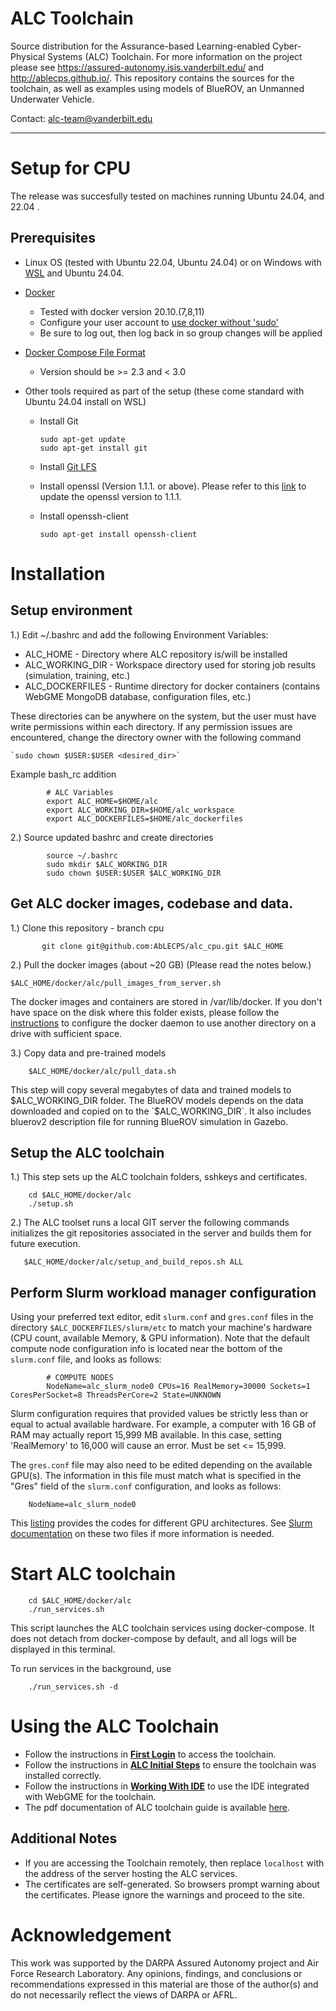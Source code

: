 # ALC Toolchain

Source distribution for the Assurance-based Learning-enabled Cyber-Physical Systems (ALC) Toolchain. For more information on the project please see https://assured-autonomy.isis.vanderbilt.edu/ and http://ablecps.github.io/. This repository contains the sources for the toolchain, as well as examples using models of BlueROV, an Unmanned Underwater Vehicle.

Contact: alc-team@vanderbilt.edu

--------------------------------------------------------------------------------------------------------------------------------------

Setup for CPU 
==============

The release was succesfully tested on machines running Ubuntu 24.04, and 22.04 . 



Prerequisites
-------------


- Linux OS (tested with Ubuntu 22.04, Ubuntu 24.04) or on Windows with [WSL](https://documentation.ubuntu.com/wsl/latest/howto/install-ubuntu-wsl2/) and  Ubuntu 24.04.


- [Docker ](https://docs.docker.com/desktop/setup/install/linux/ubuntu/)

    - Tested with docker version 20.10.(7,8,11)
    - Configure your user account to [use docker without 'sudo'](https://github.com/sindresorhus/guides/blob/master/docker-without-sudo.md)
    - Be sure to log out, then log back in so group changes will be applied

- [Docker Compose File Format](https://www.cherryservers.com/blog/install-docker-compose-ubuntu)

    - Version should be >= 2.3 and < 3.0



- Other tools required as part of the setup (these come standard with Ubuntu 24.04 install on WSL)
        
    - Install Git

        ```
        sudo apt-get update
        sudo apt-get install git
        
        ```

    - Install [Git LFS](https://packagecloud.io/github/git-lfs/install)

    - Install openssl  (Version 1.1.1. or above). Please refer to this [link](https://cloudwafer.com/blog/installing-openssl-on-ubuntu-16-04-18-04/) to update the openssl version to 1.1.1.

    - Install openssh-client

        ```
        sudo apt-get install openssh-client
        ````

Installation
==============

Setup environment
-----------------


1.) Edit ~/.bashrc and add the following Environment Variables:

- ALC_HOME - Directory where ALC repository is/will be installed
- ALC_WORKING_DIR - Workspace directory used for storing job results (simulation, training, etc.)
- ALC_DOCKERFILES - Runtime directory for docker containers
        (contains WebGME MongoDB database, configuration files, etc.)


These directories can be anywhere on the system, but the user must have write permissions within each directory.
    If any permission issues are encountered, change the directory owner with the following command 
    
    `sudo chown $USER:$USER <desired_dir>`



Example bash_rc addition

```
        # ALC Variables
        export ALC_HOME=$HOME/alc
        export ALC_WORKING_DIR=$HOME/alc_workspace
        export ALC_DOCKERFILES=$HOME/alc_dockerfiles
```


2.) Source updated bashrc and create directories


```
        source ~/.bashrc
        sudo mkdir $ALC_WORKING_DIR
        sudo chown $USER:$USER $ALC_WORKING_DIR
```



Get ALC docker images, codebase and data.
----------------------------------------

    
1.) Clone this repository - branch cpu

```   
       git clone git@github.com:AbLECPS/alc_cpu.git $ALC_HOME

 ```


2.) Pull the docker images (about ~20 GB) (Please read the notes below.)

```    
$ALC_HOME/docker/alc/pull_images_from_server.sh
```
        
The docker images and containers are stored in /var/lib/docker. If you don't have space on the disk where this folder exists, please follow the [instructions](https://r00t4bl3.com/post/how-to-move-docker-data-directory-to-another-location-on-ubuntu) to configure the docker daemon to use another directory on a drive with sufficient space.


3.) Copy data and pre-trained models

```
    $ALC_HOME/docker/alc/pull_data.sh
```
    
This step will copy several megabytes of data and trained models to $ALC_WORKING_DIR folder. The BlueROV models depends on the data downloaded and copied on to the `$ALC_WORKING_DIR`.
It also includes bluerov2 description file for running BlueROV simulation in Gazebo.

    
Setup the ALC toolchain
-----------------------

1.)
This step sets up the ALC toolchain folders, sshkeys and certificates.

```
    cd $ALC_HOME/docker/alc
    ./setup.sh

```

2.)
The ALC toolset runs a local GIT server the following commands initializes the git repositories associated in the server and builds  them for future execution.

```
   $ALC_HOME/docker/alc/setup_and_build_repos.sh ALL
```
    
    
Perform Slurm workload manager configuration
--------------------------------------------


Using your preferred text editor, edit `slurm.conf` and `gres.conf` files in the  directory `$ALC_DOCKERFILES/slurm/etc` to match
    your machine's hardware (CPU count, available Memory, & GPU information). Note that the default compute node
    configuration info is located near the bottom of the `slurm.conf` file, and looks as follows:
         
```
        # COMPUTE NODES
        NodeName=alc_slurm_node0 CPUs=16 RealMemory=30000 Sockets=1 CoresPerSocket=8 ThreadsPerCore=2 State=UNKNOWN 
```
Slurm configuration requires that provided values be strictly less than or equal to actual available hardware.
    For example, a computer with 16 GB of RAM may actually report 15,999 MB available.
    In this case, setting 'RealMemory' to 16,000 will cause an error. Must be set <= 15,999.

The `gres.conf` file may also need to be edited depending on the available GPU(s). 
The information in this file must match what is specified in the "Gres" field of the `slurm.conf` configuration, and looks as follows:
    
```
    NodeName=alc_slurm_node0 

```

This [listing](https://nouveau.freedesktop.org/wiki/CodeNames/) provides the codes for different GPU architectures.
See [Slurm documentation](https://slurm.schedmd.com/) on these two files if more information is needed.


   

Start ALC toolchain
===================

```
    cd $ALC_HOME/docker/alc
    ./run_services.sh
```

This script launches the ALC toolchain services using docker-compose. It does not detach from docker-compose by default, and all logs will be displayed in this terminal.

To run services in the background, use 

```
    ./run_services.sh -d
```



Using the ALC Toolchain
=======================

- Follow the instructions in  [**First Login**](doc/sphinx/source/getting_started/_first_login_.rst) to access the toolchain.  
- Follow the instructions in [**ALC Initial Steps**](doc/sphinx/source/getting_started/_alc_initial_steps_.rst) to ensure the toolchain was installed correctly.
- Follow the instructions in [**Working With IDE**](doc/sphinx/source/getting_started/_working_with_ide_.rst) to use the IDE integrated with WebGME for the toolchain.
- The pdf documentation of ALC toolchain guide is available [here](doc/ALC_Toolchain_Documentation.pdf).


Additional Notes
---------------

- If you are accessing the Toolchain remotely, then replace ``localhost`` with the address of the server hosting the ALC services.
- The certificates are self-generated. So browsers prompt warning about the certificates. Please ignore the warnings and proceed to the site.
 


Acknowledgement
===============

This work was supported by the DARPA Assured Autonomy project and Air Force Research Laboratory. Any opinions, findings, and conclusions or recommendations expressed in this material are those of the author(s) and do not necessarily reflect the views of DARPA or AFRL.

